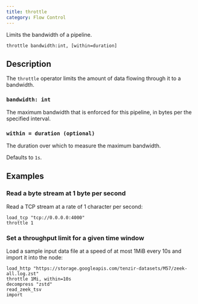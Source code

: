 ```yaml
---
title: throttle
category: Flow Control
---
```


Limits the bandwidth of a pipeline.

```tql
throttle bandwidth:int, [within=duration]
```

## Description

The `throttle` operator limits the amount of data flowing through it to a
bandwidth.

### `bandwidth: int`

The maximum bandwidth that is enforced for this pipeline, in bytes per the
specified interval.

### `within = duration (optional)`

The duration over which to measure the maximum bandwidth.

Defaults to `1s`.

## Examples

### Read a byte stream at 1 byte per second

Read a TCP stream at a rate of 1 character per second:

```tql
load_tcp "tcp://0.0.0.0:4000"
throttle 1
```

### Set a throughput limit for a given time window

Load a sample input data file at a speed of at most 1MiB every 10s and import it
into the node:

```tql
load_http "https://storage.googleapis.com/tenzir-datasets/M57/zeek-all.log.zst"
throttle 1Mi, within=10s
decompress "zstd"
read_zeek_tsv
import
```
